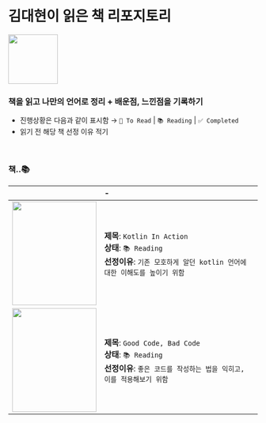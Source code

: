 # 김대현이 읽은 책 리포지토리

<img width="100" src="https://noticon-static.tammolo.com/dgggcrkxq/image/upload/v1679548596/noticon/yht9kczldkbhzewihbqr.gif">

### 책을 읽고 나만의 언어로 정리 + 배운점, 느낀점을 기록하기

- 진행상황은 다음과 같이 표시함 → `📖 To Read` | `📚 Reading` | `✅ Completed`
- 읽기 전 해당 책 선정 이유 적기

<br>

### 책..📚

|                                                                                                               | -                                                                                                        |
|:-------------------------------------------------------------------------------------------------------------:|:---------------------------------------------------------------------------------------------------------|
| <img width="170" height="210" src="https://contents.kyobobook.co.kr/sih/fit-in/458x0/pdt/9791161750712.jpg" > | **제목**: `Kotlin In Action`<br/>**상태**: `📚 Reading`<br/>**선정이유**: `기존 모호하게 알던 kotlin 언어에 대한 이해도를 높이기 위함` |
| <img width="170" height="210" src="https://contents.kyobobook.co.kr/sih/fit-in/458x0/pdt/9791191600896.jpg" > | **제목**: `Good Code, Bad Code`<br/>**상태**: `📚 Reading`<br/>**선정이유**: `좋은 코드를 작성하는 법을 익히고, 이를 적용해보기 위함`   |

